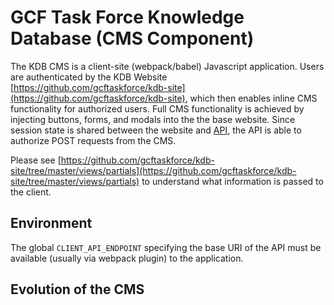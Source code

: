 # GCF Task Force Knowledge Database (CMS Component)

The KDB CMS is a client-site (webpack/babel) Javascript application. Users are authenticated by the KDB Website [https://github.com/gcftaskforce/kdb-site](https://github.com/gcftaskforce/kdb-site), which then enables inline CMS functionality for authorized users. Full CMS functionality is achieved by injecting buttons, forms, and modals into the the base website. Since session state is shared between the website and [API](https://github.com/gcftaskforce/kdb-api), the API is able to authorize POST requests from the CMS.

Please see [https://github.com/gcftaskforce/kdb-site/tree/master/views/partials](https://github.com/gcftaskforce/kdb-site/tree/master/views/partials) to understand what information is passed to the client.

## Environment

The global ```CLIENT_API_ENDPOINT``` specifying the base URI of the API must be available (usually via webpack plugin) to the application.

## Evolution of the CMS


